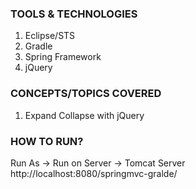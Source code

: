 ### TOOLS & TECHNOLOGIES
  1. Eclipse/STS
  2. Gradle
  3. Spring Framework
  4. jQuery

### CONCEPTS/TOPICS COVERED
  1.  Expand Collapse with jQuery

### HOW TO RUN?
Run As -> Run on Server -> Tomcat Server </br>
http://localhost:8080/springmvc-gralde/
